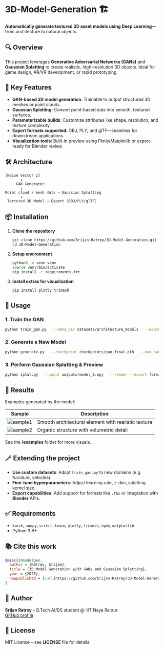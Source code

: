 # 3D‑Model‑Generation 🏗️

**Automatically generate textured 3D asset models using Deep Learning**—from architecture to natural objects.

## 🔍 Overview
This project leverages **Generative Adversarial Networks (GANs)** and **Gaussian Splatting** to create realistic, high-resolution 3D objects. Ideal for game design, AR/VR development, or rapid prototyping.

## 🎯 Key Features
- **GAN-based 3D model generation**: Trainable to output structured 3D meshes or point clouds.
- **Gaussian Splatting**: Convert point-based data into smooth, textured surfaces.
- **Parameterizable builds**: Customize attributes like shape, resolution, and texture complexity.
- **Export formats supported**: OBJ, PLY, and glTF—seamless for downstream applications.
- **Visualization tools**: Built-in preview using Plotly/Matplotlib or export-ready for Blender review.

## 🛠️ Architecture

```
[Noise Vector z] 
       ↓
     GAN Generator 
       ↓
Point cloud / mesh data → Gaussian Splatting
       ↓
 Textured 3D Model → Export (OBJ/PLY/glTF)
```

## 📦 Installation

1. **Clone the repository**  
   ```bash
   git clone https://github.com/Srijan-Ratrey/3D-Model-Generation.git
   cd 3D-Model-Generation
   ```

2. **Setup environment**  
   ```bash
   python3 -m venv venv
   source venv/bin/activate
   pip install -r requirements.txt
   ```

3. **Install extras for visualization**  
   ```bash
   pip install plotly trimesh
   ```

## 🧩 Usage

### 1. Train the GAN
```bash
python train_gan.py   --data_dir datasets/architecture_models   --epochs 200   --batch_size 16   --z_dim 128
```

### 2. Generate a New Model
```bash
python generate.py   --checkpoint checkpoints/gan_final.pth   --num_samples 5   --output_dir outputs/
```

### 3. Perform Gaussian Splatting & Preview
```bash
python splat.py   --input outputs/model_0.npy   --render --export formats=obj,glb
```

## 🏁 Results

Examples generated by the model:

| Sample | Description |
|--------|-------------|
| ![sample1](examples/model_1_splat.png) | Smooth architectural element with realistic texture |
| ![sample2](examples/model_2_splat.png) | Organic structure with volumetric detail |

See the **/examples** folder for more visuals.

## 🪄 Extending the project
- **Use custom datasets**: Adapt `train_gan.py` to new domains (e.g. furniture, vehicles).
- **Fine-tune hyperparameters**: Adjust learning rate, z-dim, splatting kernel size.
- **Export capabilities**: Add support for formats like `.fbx` or integration with **Blender** APIs.

## ✅ Requirements
- `torch`, `numpy`, `scikit-learn`, `plotly`, `trimesh`, `tqdm`, `matplotlib`
- Python 3.8+

## 📚 Cite this work
```bibtex
@misc{3dmodelgen,
  author = {Ratrey, Srijan},
  title = {3D Model Generation with GANs and Gaussian Splatting},
  year = {2025},
  howpublished = {\url{https://github.com/Srijan-Ratrey/3D-Model-Generation}}
}
```

## 👤 Author
**Srijan Ratrey** – B.Tech AI/DS student @ IIIT Naya Raipur  
[GitHub profile](https://github.com/Srijan-Ratrey)

## 📄 License
MIT License – see **LICENSE** file for details.